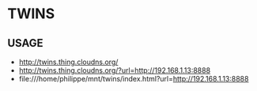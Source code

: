 # TWINS #

## USAGE ##


* <http://twins.thing.cloudns.org/>
* <http://twins.thing.cloudns.org/?url=http://192.168.1.13:8888>
* file:///home/philippe/mnt/twins/index.html?url=http://192.168.1.13:8888
